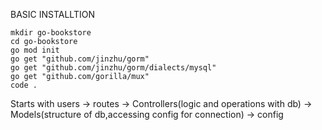

BASIC INSTALLTION
```
mkdir go-bookstore
cd go-bookstore
go mod init
go get "github.com/jinzhu/gorm"
go get "github.com/jinzhu/gorm/dialects/mysql"
go get "github.com/gorilla/mux"
code .
```

Starts with
users -> routes -> Controllers(logic and operations with db) -> Models(structure of db,accessing config for connection) -> config
